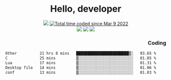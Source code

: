 # <div align='center' >Hello, developer</div>

<div align='center'>
  <a ><img src="https://img.shields.io/badge/dynamic/json?url=https%3A%2F%2Fapi.swo.moe%2Fstats%2Fgithub%2FFree-Aaron-Li&query=count&color=181717&label=GitHub&labelColor=282c34&logo=github&suffix=+follows&cacheSeconds=3600"></a>
  <a href="https://wakatime.com/@fe40087f-8eae-48dc-9950-ad0633db1591"><img src="https://wakatime.com/badge/user/fe40087f-8eae-48dc-9950-ad0633db1591.svg" alt="Total time coded since Mar 9 2022" /></a>
</div>
<div align='center'>
  <a><img src="https://img.shields.io/badge/Rookie-blue?style=plastic&logo=c&logoColor=blue&labelColor=F5B7DB"></a>
  <a><img src="https://img.shields.io/badge/Rookie-blue?style=plastic&logo=c%2B%2B&logoColor=blue&labelColor=F5B7DB"></a> 
  <a><img src="https://img.shields.io/badge/Rookie-blue?style=plastic&logo=python&logoColor=blue&labelColor=F5B7DB"></a> 
</div>

<div align='right'>
  <h3>Coding</h3>
</div>

<!--START_SECTION:waka-->

```txt
Other          21 hrs 8 mins   ███████████████████████▒░   93.65 %
C              25 mins         ▒░░░░░░░░░░░░░░░░░░░░░░░░   01.85 %
Lua            17 mins         ▒░░░░░░░░░░░░░░░░░░░░░░░░   01.31 %
Desktop file   14 mins         ▒░░░░░░░░░░░░░░░░░░░░░░░░   01.06 %
conf           13 mins         ▒░░░░░░░░░░░░░░░░░░░░░░░░   01.03 %
```

<!--END_SECTION:waka-->




